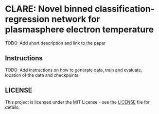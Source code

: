 # CLARE: Novel binned classification-regression network for plasmasphere electron temperature

TODO: Add short description and link to the paper

## Instructions

TODO: Add instructions on how to generate data, train and evaluate, location of the data and checkpoints

## LICENSE
This project is licensed under the MIT License - see the [LICENSE](LICENSE) file for details.
